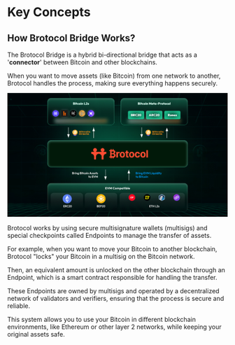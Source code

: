 # Key Concepts

## How Brotocol Bridge Works?

The Brotocol Bridge is a hybrid bi-directional bridge that acts as a '**connector**' between Bitcoin and other blockchains.&#x20;

When you want to move assets (like Bitcoin) from one network to another, Brotocol handles the process, making sure everything happens securely.

<div align="center"><img src="../../.gitbook/assets/meta2.png" alt="XLink Bridge"></div>

Brotocol works by using secure multisignature wallets (multisigs) and special checkpoints called Endpoints to manage the transfer of assets.&#x20;

For example, when you want to move your Bitcoin to another blockchain, Brotocol "locks" your Bitcoin in a multisig on the Bitcoin network.&#x20;

Then, an equivalent amount is unlocked on the other blockchain through an Endpoint, which is a smart contract responsible for handling the transfer.&#x20;

These Endpoints are owned by multisigs and operated by a decentralized network of validators and verifiers, ensuring that the process is secure and reliable.&#x20;

This system allows you to use your Bitcoin in different blockchain environments, like Ethereum or other layer 2 networks, while keeping your original assets safe.
